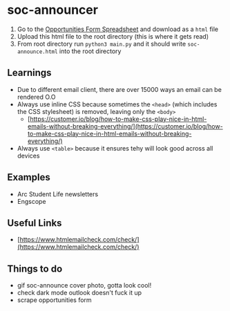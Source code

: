 # soc-announcer

1. Go to the [Opportunities Form Spreadsheet](https://docs.google.com/spreadsheets/d/1CwL8kk3LGecT5e1x5JVYfd4f3a87hInh17wnBdBwNsY/) and download as a `html` file
2. Upload this html file to the root directory (this is where it gets read)
3. From root directory run `python3 main.py` and it should write `soc-announce.html` into the root directory

## Learnings
- Due to different email client, there are over 15000 ways an email can be rendered O.O
- Always use inline CSS because sometimes the `<head>` (which includes the CSS stylesheet) is removed, leaving only the `<body>`
  - [https://customer.io/blog/how-to-make-css-play-nice-in-html-emails-without-breaking-everything/](https://customer.io/blog/how-to-make-css-play-nice-in-html-emails-without-breaking-everything/)
- Always use `<table>` because it ensures tehy will look good across all devices

## Examples
- Arc Student Life newsletters
- Engscope

## Useful Links
- [https://www.htmlemailcheck.com/check/](https://www.htmlemailcheck.com/check/)

## Things to do
- gif soc-announce cover photo, gotta look cool!
- check dark mode outlook doesn't fuck it up
- scrape opportunities form
